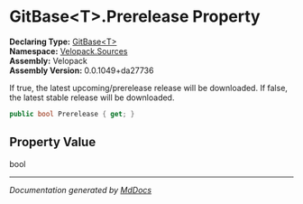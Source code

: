 ﻿<!--  
  <auto-generated>   
    The contents of this file were generated by a tool.  
    Changes to this file may be list if the file is regenerated  
  </auto-generated>   
-->

# GitBase\<T\>.Prerelease Property

**Declaring Type:** [GitBase\<T\>](../index.md)  
**Namespace:** [Velopack.Sources](../../index.md)  
**Assembly:** Velopack  
**Assembly Version:** 0.0.1049+da27736

If true, the latest upcoming\/prerelease release will be downloaded. If false, the latest  stable release will be downloaded.

```csharp
public bool Prerelease { get; }
```

## Property Value

bool

___

*Documentation generated by [MdDocs](https://github.com/ap0llo/mddocs)*

